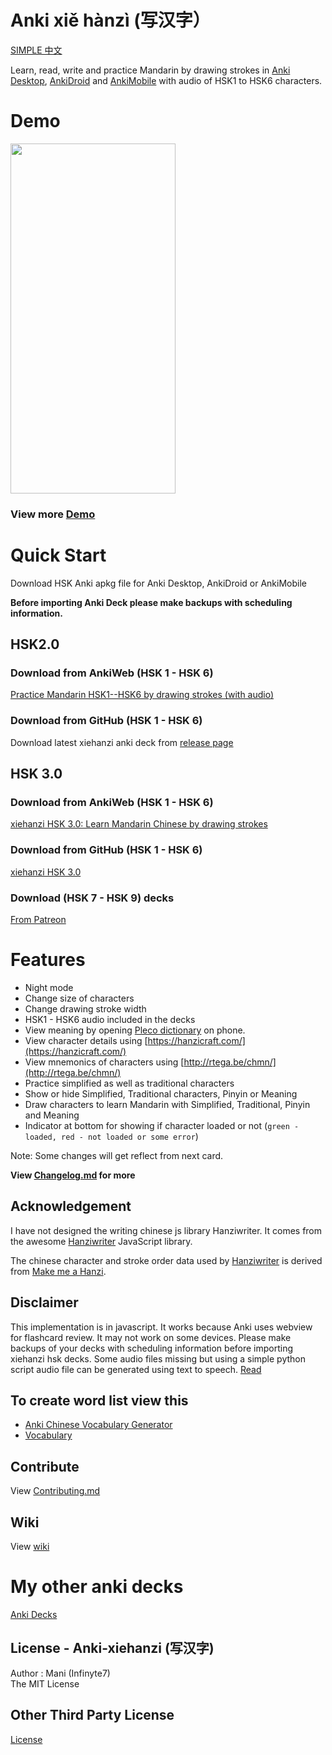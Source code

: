 # Anki xiě hànzì (写汉字）

[SIMPLE 中文](https://simplezhongwen.blogspot.com/)

Learn, read, write and practice Mandarin by drawing strokes in [Anki Desktop](https://apps.ankiweb.net/), [AnkiDroid](https://play.google.com/store/apps/details?id=com.ichi2.anki) and [AnkiMobile](https://apps.apple.com/us/app/ankimobile-flashcards/id373493387) with audio of HSK1 to HSK6 characters. 

# Demo

<img src="https://github.com/infinyte7/Anki-xiehanzi/blob/master/image/xiehanzi_anki_demo.gif?raw=true" height="560" width="264"></img>

### View more [Demo](Demo.md)

# Quick Start
Download HSK Anki apkg file for Anki Desktop, AnkiDroid or AnkiMobile

**Before importing Anki Deck please make backups with scheduling information.**

## HSK2.0 
### Download from AnkiWeb (HSK 1 - HSK 6)
[Practice Mandarin HSK1--HSK6 by drawing strokes (with audio)](https://ankiweb.net/shared/info/119943820)

### Download from GitHub (HSK 1 - HSK 6)
Download latest xiehanzi anki deck from [release page](https://github.com/infinyte7/Anki-xiehanzi/releases)

## HSK 3.0
### Download from AnkiWeb (HSK 1 - HSK 6)
[xiehanzi HSK 3.0: Learn Mandarin Chinese by drawing strokes](https://ankiweb.net/shared/info/536858343)

### Download from GitHub (HSK 1 - HSK 6)
[xiehanzi HSK 3.0](https://github.com/infinyte7/Anki-xiehanzi/releases/tag/v1.7.3)

### Download (HSK 7 - HSK 9) decks
[From Patreon](https://www.patreon.com/posts/50014123)

# Features
- Night mode
- Change size of characters
- Change drawing stroke width
- HSK1 - HSK6 audio included in the decks
- View meaning by opening [Pleco dictionary](https://www.pleco.com/) on phone.
- View character details using [https://hanzicraft.com/](https://hanzicraft.com/) 
- View mnemonics of characters using [http://rtega.be/chmn/](http://rtega.be/chmn/)
- Practice simplified as well as traditional characters
- Show or hide Simplified, Traditional characters, Pinyin or Meaning
- Draw characters to learn Mandarin with Simplified, Traditional, Pinyin and Meaning
- Indicator at bottom for showing if character loaded or not (```green - loaded, red - not loaded or some error```)

Note: Some changes will get reflect from next card.

**View [Changelog.md](https://github.com/infinyte7/Anki-xiehanzi/blob/master/Changelog.md) for more**

## Acknowledgement
I have not designed the writing chinese js library Hanziwriter. It comes from the awesome [Hanziwriter](https://hanziwriter.org) JavaScript library. 

The chinese character and stroke order data used by [Hanziwriter](https://github.com/chanind/hanzi-writer)
is derived from [ Make me a Hanzi](https://github.com/skishore/makemeahanzi).
  
## Disclaimer
 This implementation is in javascript. It works because Anki uses webview for flashcard review. It may not work on some devices. Please make backups of your decks with scheduling information before importing xiehanzi hsk decks.
 Some audio files missing but using a simple python script audio file can be generated using text to speech. [Read](https://github.com/infinyte7/gtts-textToMp3)

## To create word list view this
- [Anki Chinese Vocabulary Generator](https://github.com/infinyte7/Anki-Chinese-Vocabulary-Generator)
- [Vocabulary](https://simplezhongwen.blogspot.com/search/label/vocabulary)

## Contribute
 View [Contributing.md](https://github.com/infinyte7/Anki-xiehanzi/blob/master/Contributing.md)

## Wiki
View [wiki](https://github.com/infinyte7/Anki-xiehanzi/wiki)

# My other anki decks
[Anki Decks](https://ankiweb.net/shared/byauthor/119943820) 

## License - Anki-xiehanzi (写汉字)
Author : Mani (Infinyte7)
<br>The MIT License

## Other Third Party License
[License](https://github.com/infinyte7/Anki-xiehanzi/blob/master/License.md)
